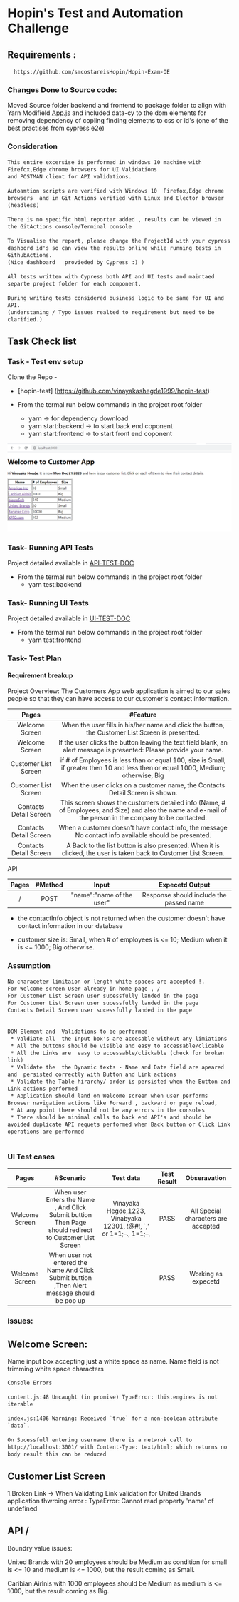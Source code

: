 
# Hopin's Test and Automation Challenge
##  Requirements : 
      https://github.com/smcostareisHopin/Hopin-Exam-QE

### Changes Done to Source code:

  Moved Source folder backend and frontend to package folder to align with Yarn
  Modifield [App.js](https://github.com/smcostareisHopin/Hopin-Exam-QE/blob/main/frontend/src/App.js) and included data-cy to the dom elements for removing dependency of copling   finding elemetns to css or id's (one of the best practises from cypress e2e)


### Consideration
    

    This entire excersise is performed in windows 10 machine with Firefox,Edge chrome browsers for UI Validations
    and POSTMAN client for API validations.

    Autoamtion scripts are verified with Windows 10  Firefox,Edge chrome browsers  and in Git Actions verified with Linux and Elector browser (headless)

    There is no specific html reporter added , results can be viewed in the GitActions console/Terminal console 

    To Visualise the report, please change the ProjectId with your cypress dashbord id's so can view the results online while running tests in GithubActions. 
    (Nice dashboard   provieded by Cypress :) )

    All tests written with Cypress both API and UI tests and maintaed separte project folder for each component.

    During writing tests considered business logic to be same for UI and API.
    (understaning / Typo issues realted to requirement but need to be clarified.)
 


## Task Check list

### Task - Test env setup 

Clone the Repo - 
* [hopin-test] (https://github.com/vinayakashegde1999/hopin-test)

* From the termal run below commands in the project root folder
    * yarn -> for dependency download
    * yarn start:backend  -> to start back end coponent
    * yarn start:frontend -> to start front end coponent

![Welcome Screen Image](https://github.com/vinayakashegde1999/hopin-test/blob/main/images/Capture.PNG)


### Task- Running API Tests

Project detailed available in [API-TEST-DOC](https://github.com/vinayakashegde1999/hopin-test/tree/main/packages/tests/api-tests)

* From the termal run below commands in the project root folder
   * yarn test:backend 




### Task- Running UI Tests

Project detailed available in [UI-TEST-DOC](https://github.com/vinayakashegde1999/hopin-test/tree/main/packages/tests/ui-tests)

* From the termal run below commands in the project root folder
   * yarn test:frontend
   
   


### Task- Test Plan

#### Requirement breakup

Project Overview:
        The Customers App web application is aimed to our sales people so that they can have access to our customer's contact information.


| Pages | #Feature |
| :---: | :---: |
| Welcome Screen | When the user fills in his/her name and click the button, the Customer List Screen is presented.  |
|Welcome Screen |If the user clicks the button leaving the text field blank, an alert message is presented: Please provide your name.|
|Customer List Screen|if # of Employees is less than or equal 100, size is Small; if greater then 10 and less then or equal 1000, Medium; otherwise, Big|
|Customer List Screen|When the user clicks on a customer name, the Contacts Detail Screen is shown.|
|Contacts Detail Screen|This screen shows the customers detailed info (Name, # of Employees, and Size) and also the name and e-mail of the person in the company to be contacted.
|Contacts Detail Screen|When a customer doesn't have contact info, the message No contact info available should be presented.|
|Contacts Detail Screen|A Back to the list button is also presented. When it is clicked, the user is taken back to Customer List Screen.|


API  


| Pages | #Method |Input| Expecetd Output|
| :---: | :---: | :---: | :---: |
| /|POST|"name":"name of the user"|Response should include the passed name|


* the contactInfo object is not returned when the customer doesn't have contact information in our database


* customer size is: Small, when # of employees is <= 10; Medium when it is <= 1000; Big otherwise.

### Assumption 
```
No characeter limitaion or length white spaces are accepted !.
For Welcome screen User already in home page , /
For Customer List Screen user sucessfully landed in the page
For Customer List Screen user sucessfully landed in the page
Contacts Detail Screen user sucessfully landed in the page


DOM Element and  Validations to be performed
 * Valdiate all  the Input box's are accesable without any limiations
 * All the buttons should be visible and easy to accessable/clicable
 * All the Links are  easy to accessable/clickable (check for broken link)
 * Validate the  the Dynamic texts - Name and Date field are apeared and  persisted correctly with Button and Link actions
 * Validate the Table hirarchy/ order is persisted when the Button and Link actions performed
 * Application should land on Welcome screen when user performs Browser navigation actions like Forward , backward or page reload,
 * At any point there should not be any errors in the consoles
 * There should be minimal calls to back end API's and should be avoided duplicate API requets performed when Back button or Click Link operations are performed


```
### UI Test cases 


| Pages | #Scenario | Test data | Test Result| Obseravation |
| :---: | :---: | :---: |:---: |:---: |
|Welcome Screen|When user Enters the Name , And Click Submit buttion Then Page should redirect to Customer List Screen|Vinayaka Hegde,1223, Vinabyaka 12301, !@#!, `,‘ or 1=1;–., 1=1;–, |PASS | All Special characters are accepted|
|Welcome Screen|When user not entered the Name And Click Submit buttion ,Then Alert message should be pop up| |PASS | Working as expecetd |



### Issues:

 ## Welcome Screen:
 
 Name input box accepting just a white space as name.
 Name field is not trimming white space characters

    
    Console Errors

    content.js:48 Uncaught (in promise) TypeError: this.engines is not iterable

    index.js:1406 Warning: Received `true` for a non-boolean attribute `data`.

    On Sucessfull entering username there is a netwrok call to http://localhost:3001/ with Content-Type: text/html; which returns no body result this can be reduced

    
## Customer List Screen

 1.Broken Link -> When Validating Link validation for United Brands application thwroing error : TypeError: Cannot read property 'name' of undefined



## API /

Boundry value issues:

United Brands with 20 employees should be Medium as condition for  small is <= 10 and medium is  <= 1000, but the result coming as  Small.

Caribian Airlnis with 1000 employees should be Medium as medium is <= 1000, but the result coming as  Big.   



    




   














    



